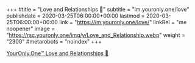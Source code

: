+++
#title = "Love and Relationships 💞"
subtitle = "im.youronly.one/love"
publishdate = 2020-03-25T06:00:00+00:00
lastmod = 2020-03-25T06:00:00+00:00
link = "https://im.youronly.one/love/"
linkRel = "me noopener"
image = "https://rsc.youronly.one/img/y/Love_and_Relationship.webp"
weight = "2300"
#metarobots = "noindex"
+++

[YourOnly.One™ Love and Relationships 💞](https://im.youronly.one/love/ "YourOnly.One™ Love and Relationships 💞")
